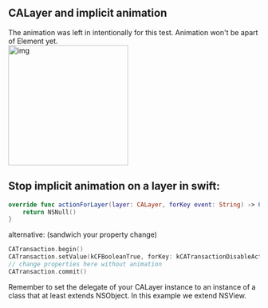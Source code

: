 ## **CALayer and implicit animation**
The animation was left in intentionally for this test. <!--more--> Animation won't be apart of Element yet.   
<img width="240" alt="img" src="https://dl.dropboxusercontent.com/u/2559476/2f289u9384f34.gif">

## **Stop implicit animation on a layer in swift:**
```swift
override func actionForLayer(layer: CALayer, forKey event: String) -> CAAction? {
    return NSNull()
}
```

alternative: (sandwich your property change)

```swift
CATransaction.begin()
CATransaction.setValue(kCFBooleanTrue, forKey: kCATransactionDisableActions)
// change properties here without animation
CATransaction.commit()
```
Remember to set the delegate of your CALayer instance to an instance of a class that at least extends NSObject. In this example we extend NSView.
